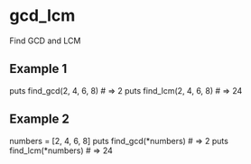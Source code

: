 # gcd_lcm
Find GCD and LCM

## Example 1
puts find_gcd(2, 4, 6, 8) # => 2
puts find_lcm(2, 4, 6, 8) # => 24

## Example 2
numbers = [2, 4, 6, 8]
puts find_gcd(*numbers) # => 2
puts find_lcm(*numbers) # => 24
